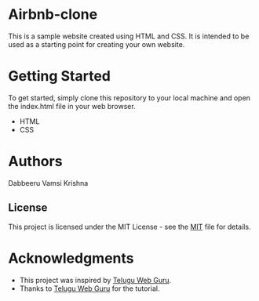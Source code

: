 # Airbnb-clone
This is a sample website created using HTML and CSS. It is intended to be used as a starting point for creating your own website.

# Getting Started
To get started, simply clone this repository to your local machine and open the index.html file in your web browser.
- HTML
- CSS
# Authors
Dabbeeru Vamsi Krishna
## License
This project is licensed under the MIT License - see the [MIT](https://github.com/28vamsi/Airbnb-clone/blob/main/LICENSE) file for details.

# Acknowledgments
- This project was inspired by [Telugu Web Guru](https://www.youtube.com/@teluguwebguru).
- Thanks to [Telugu Web Guru](https://www.youtube.com/watch?v=HvlSTWo1nVM&list=PLh6Yk2rpZu2KqDjTuU_qHr-tI_CHOkIsN&index=16) for the tutorial.
